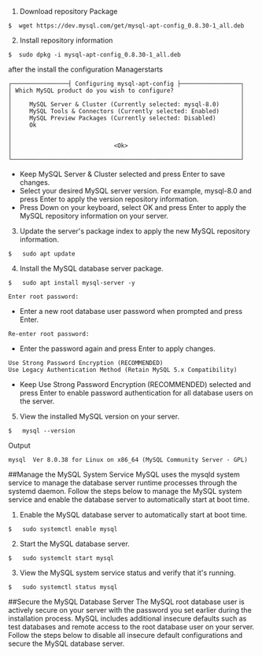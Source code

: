 1. Download repository Package
```console
$  wget https://dev.mysql.com/get/mysql-apt-config_0.8.30-1_all.deb
```

2. Install repository information
```console
$  sudo dpkg -i mysql-apt-config_0.8.30-1_all.deb
```
after the install the configuration Managerstarts

```
┌────────────────┤ Configuring mysql-apt-config ├─────────────────┐
│ Which MySQL product do you wish to configure?                   │
│                                                                 │
│     MySQL Server & Cluster (Currently selected: mysql-8.0)      │
│     MySQL Tools & Connectors (Currently selected: Enabled)      │
│     MySQL Preview Packages (Currently selected: Disabled)       │
│     Ok                                                          │
│                                                                 │
│                                                                 │
│                             <Ok>                                │
│                                                                 │
└─────────────────────────────────────────────────────────────────┘
```

- Keep MySQL Server & Cluster selected and press Enter to save changes.
- Select your desired MySQL server version. For example, mysql-8.0 and press Enter to apply the version repository information.
- Press Down on your keyboard, select OK and press Enter to apply the MySQL repository information on your server.

3. Update the server's package index to apply the new MySQL repository information.

```console
$   sudo apt update
```
4. Install the MySQL database server package.
```console
$   sudo apt install mysql-server -y
```

```console
Enter root password:
```
- Enter a new root database user password when prompted and press Enter.


```console
Re-enter root password:
```
- Enter the password again and press Enter to apply changes.

```console
Use Strong Password Encryption (RECOMMENDED)
Use Legacy Authentication Method (Retain MySQL 5.x Compatibility)
```
- Keep Use Strong Password Encryption (RECOMMENDED) selected and press Enter to enable password authentication for all database users on the server.


5. View the installed MySQL version on your server.
```console
$   mysql --version
```

Output
```console
mysql  Ver 8.0.38 for Linux on x86_64 (MySQL Community Server - GPL)
```


##Manage the MySQL System Service
MySQL uses the mysqld system service to manage the database server runtime processes through the systemd daemon. Follow the steps below to manage the MySQL system service and enable the database server to automatically start at boot time.

1. Enable the MySQL database server to automatically start at boot time.
```console
$   sudo systemctl enable mysql
```

2. Start the MySQL database server.
```console
$   sudo systemclt start mysql
```

3. View the MySQL system service status and verify that it's running.
```console
$   sudo systemctl status mysql
```

##Secure the MySQL Database Server
The MySQL root database user is actively secure on your server with the password you set earlier during the installation process. MySQL includes additional insecure defaults such as test databases and remote access to the root database user on your server. Follow the steps below to disable all insecure default configurations and secure the MySQL database server.
